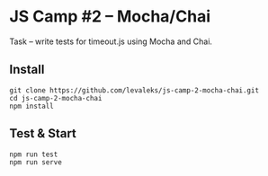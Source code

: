 # JS Camp #2 – Mocha/Chai

Task – write tests for timeout.js using Mocha and Chai.

## Install

```
git clone https://github.com/levaleks/js-camp-2-mocha-chai.git
cd js-camp-2-mocha-chai
npm install
```

## Test & Start

```
npm run test
npm run serve
```